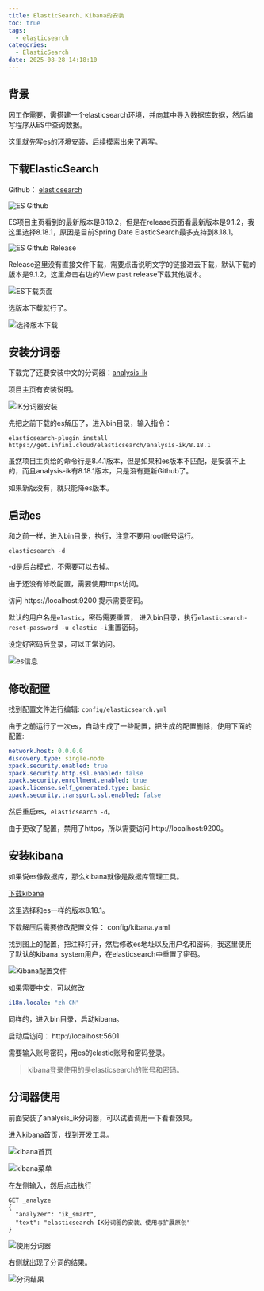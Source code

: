 ```yaml
---
title: ElasticSearch、Kibana的安装
toc: true
tags:
  - elasticsearch
categories:
  - ElasticSearch
date: 2025-08-28 14:18:10
---
```



## 背景

因工作需要，需搭建一个elasticsearch环境，并向其中导入数据库数据，然后编写程序从ES中查询数据。

这里就先写es的环境安装，后续摸索出来了再写。

## 下载ElasticSearch

Github： [elasticsearch](https://github.com/elastic/elasticsearch)

![ES Github](es-github.png)

ES项目主页看到的最新版本是8.19.2，但是在release页面看最新版本是9.1.2，我这里选择8.18.1，原因是目前Spring Date ElasticSearch最多支持到8.18.1。

![ES Github Release](es-release.png)

Release这里没有直接文件下载，需要点击说明文字的链接进去下载，默认下载的版本是9.1.2，这里点击右边的View past release下载其他版本。

![ES下载页面](download-es.png)

选版本下载就行了。

![选择版本下载](es-version-download.png)

## 安装分词器

下载完了还要安装中文的分词器：[analysis-ik](https://github.com/infinilabs/analysis-ik)

项目主页有安装说明。

![IK分词器安装](ik-install.png)


先把之前下载的es解压了，进入bin目录，输入指令：

```shell
elasticsearch-plugin install https://get.infini.cloud/elasticsearch/analysis-ik/8.18.1
```

虽然项目主页给的命令行是8.4.1版本，但是如果和es版本不匹配，是安装不上的，而且analysis-ik有8.18.1版本，只是没有更新Github了。

如果新版没有，就只能降es版本。

## 启动es

和之前一样，进入bin目录，执行，注意不要用root账号运行。

```shell
elasticsearch -d
```

-d是后台模式，不需要可以去掉。

由于还没有修改配置，需要使用https访问。

访问 https://localhost:9200 提示需要密码。

默认的用户名是`elastic`，密码需要重置，
进入bin目录，执行`elasticsearch-reset-password -u elastic -i`重置密码。

设定好密码后登录，可以正常访问。

![es信息](es-9200.png)

## 修改配置

找到配置文件进行编辑: `config/elasticsearch.yml`

由于之前运行了一次es，自动生成了一些配置，把生成的配置删除，使用下面的配置:

```yaml
network.host: 0.0.0.0
discovery.type: single-node
xpack.security.enabled: true
xpack.security.http.ssl.enabled: false
xpack.security.enrollment.enabled: true
xpack.license.self_generated.type: basic
xpack.security.transport.ssl.enabled: false
```

然后重启es，`elasticsearch -d`。

由于更改了配置，禁用了https，所以需要访问 http://localhost:9200。

## 安装kibana

如果说es像数据库，那么kibana就像是数据库管理工具。

[下载kibana](https://www.elastic.co/downloads/past-releases#kibana)

这里选择和es一样的版本8.18.1。

下载解压后需要修改配置文件： config/kibana.yaml

找到图上的配置，把注释打开，然后修改es地址以及用户名和密码，我这里使用了默认的kibana_system用户，在elasticsearch中重置了密码。

![Kibana配置文件](kibana-config.png)

如果需要中文，可以修改

```yaml
i18n.locale: "zh-CN"
```

同样的，进入bin目录，启动kibana。

启动后访问： http://localhost:5601

需要输入账号密码，用es的elastic账号和密码登录。

> kibana登录使用的是elasticsearch的账号和密码。

## 分词器使用

前面安装了analysis_ik分词器，可以试着调用一下看看效果。

进入kibana首页，找到开发工具。

![kibana首页](kibana-1.png)

![kibana菜单](kibana-2.png)

在左侧输入，然后点击执行

```
GET _analyze
{
  "analyzer": "ik_smart",
  "text": "elasticsearch IK分词器的安装、使用与扩展原创"
}
```

![使用分词器](kibana-3.png)


右侧就出现了分词的结果。

![分词结果](kibana-4.png)